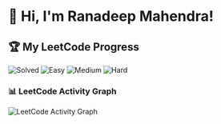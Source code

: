 # 👋 Hi, I'm Ranadeep Mahendra!

## 🏆 My LeetCode Progress

![Solved](https://img.shields.io/badge/Solved-73/3706-blue?cache=1760061243) ![Easy](https://img.shields.io/badge/Easy-41/905-brightgreen?cache=1760061243) ![Medium](https://img.shields.io/badge/Medium-31/1927-orange?cache=1760061243) ![Hard](https://img.shields.io/badge/Hard-1/874-red?cache=1760061243)

### 📊 LeetCode Activity Graph

![LeetCode Activity Graph](https://leetcard.jacoblin.cool/ranadeep_mahendra2426?theme=dark&font=Karma&ext=heatmap&cache=1760061243)
